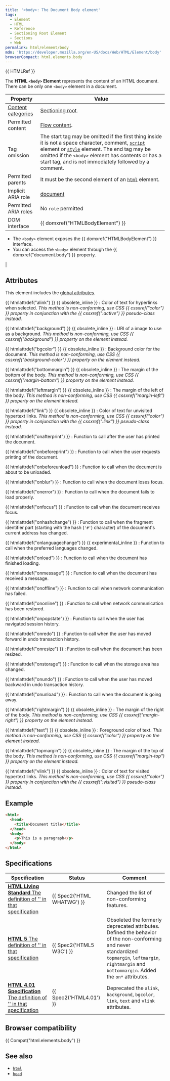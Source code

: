```yaml
---
title: '<body>: The Document Body element'
tags:
  - Element
  - HTML
  - Reference
  - Sectioning Root Element
  - Sections
  - Web
permalink: html/element/body
mdn: 'https://developer.mozilla.org/en-US/docs/Web/HTML/Element/body'
browserCompact: html.elements.body
---
```

{{ HTMLRef }}

The **HTML `<body>` Element** represents the content of an HTML document. There can be only one `<body>` element in a document.

| Property | Value |
| --- | --- |
| [Content categories](/html/content_categories) | [Sectioning root](/html/sections_and_outlines_of_an_html5_document#sectioning_roots). |
| Permitted content | [Flow content](/html/content_categories#flow_content). |
| Tag omission | The start tag may be omitted if the first thing inside it is not a space character, comment, [`script`](/html/element/script/) element or [`style`](/html/element/style/) element. The end tag may be omitted if the `<body>` element has contents or has a start tag, and is not immediately followed by a comment. |
| Permitted parents | It must be the second element of an [`html`](/html/element/html/) element. |
| Implicit ARIA role | [document](/accessibility/aria/roles/document_role) |
| Permitted ARIA roles | No `role` permitted |
| DOM interface | {{ domxref("HTMLBodyElement") }}
-   The `<body>` element exposes the {{ domxref("HTMLBodyElement") }} interface.
-   You can access the `<body>` element through the {{ domxref("document.body") }} property.

 |

## Attributes

This element includes the [global attributes](/html/global_attributes).

{{ htmlattrdef("alink") }} {{ obsolete_inline }}
: Color of text for hyperlinks when selected. _This method is non-conforming, use CSS {{ cssxref("color") }} property in conjunction with the {{ cssxref(":active") }} pseudo-class instead._

{{ htmlattrdef("background") }} {{ obsolete_inline }}
: URI of a image to use as a background. _This method is non-conforming, use CSS {{ cssxref("background") }} property on the element instead._

{{ htmlattrdef("bgcolor") }} {{ obsolete_inline }}
: Background color for the document. _This method is non-conforming, use CSS {{ cssxref("background-color") }} property on the element instead._

{{ htmlattrdef("bottommargin") }} {{ obsolete_inline }}
: The margin of the bottom of the body. _This method is non-conforming, use CSS {{ cssxref("margin-bottom") }} property on the element instead._

{{ htmlattrdef("leftmargin") }} {{ obsolete_inline }}
: The margin of the left of the body. _This method is non-conforming, use CSS {{ cssxref("margin-left") }} property on the element instead._

{{ htmlattrdef("link") }} {{ obsolete_inline }}
: Color of text for unvisited hypertext links. _This method is non-conforming, use CSS {{ cssxref("color") }} property in conjunction with the {{ cssxref(":link") }} pseudo-class instead._

{{ htmlattrdef("onafterprint") }}
: Function to call after the user has printed the document.

{{ htmlattrdef("onbeforeprint") }}
: Function to call when the user requests printing of the document.

{{ htmlattrdef("onbeforeunload") }}
: Function to call when the document is about to be unloaded.

{{ htmlattrdef("onblur") }}
: Function to call when the document loses focus.

{{ htmlattrdef("onerror") }}
: Function to call when the document fails to load properly.

{{ htmlattrdef("onfocus") }}
: Function to call when the document receives focus.

{{ htmlattrdef("onhashchange") }}
: Function to call when the fragment identifier part (starting with the hash (`'#'`) character) of the document's current address has changed.

{{ htmlattrdef("onlanguagechange") }} {{ experimental_inline }}
: Function to call when the preferred languages changed.

{{ htmlattrdef("onload") }}
: Function to call when the document has finished loading.

{{ htmlattrdef("onmessage") }}
: Function to call when the document has received a message.

{{ htmlattrdef("onoffline") }}
: Function to call when network communication has failed.

{{ htmlattrdef("ononline") }}
: Function to call when network communication has been restored.

{{ htmlattrdef("onpopstate") }}
: Function to call when the user has navigated session history.

{{ htmlattrdef("onredo") }}
: Function to call when the user has moved forward in undo transaction history.

{{ htmlattrdef("onresize") }}
: Function to call when the document has been resized.

{{ htmlattrdef("onstorage") }}
: Function to call when the storage area has changed.

{{ htmlattrdef("onundo") }}
: Function to call when the user has moved backward in undo transaction history.

{{ htmlattrdef("onunload") }}
: Function to call when the document is going away.

{{ htmlattrdef("rightmargin") }} {{ obsolete_inline }}
: The margin of the right of the body. _This method is non-conforming, use CSS {{ cssxref("margin-right") }} property on the element instead._

{{ htmlattrdef("text") }} {{ obsolete_inline }}
: Foreground color of text. _This method is non-conforming, use CSS {{ cssxref("color") }} property on the element instead._

{{ htmlattrdef("topmargin") }} {{ obsolete_inline }}
: The margin of the top of the body. _This method is non-conforming, use CSS {{ cssxref("margin-top") }} property on the element instead._

{{ htmlattrdef("vlink") }} {{ obsolete_inline }}
: Color of text for visited hypertext links. _This method is non-conforming, use CSS {{ cssxref("color") }} property in conjunction with the {{ cssxref(":visited") }} pseudo-class instead._

## Example

```html
<html>
  <head>
    <title>Document title</title>
  </head>
  <body>
    <p>This is a paragraph</p>
  </body>
</html>

```

## Specifications

| Specification | Status | Comment |
| --- | --- | --- |
| [**HTML Living Standard** The definition of '<body>' in that specification](https://html.spec.whatwg.org/multipage/semantics.html#the-body-element) | {{ Spec2('HTML WHATWG') }} | Changed the list of non-conforming features. |
| [**HTML 5** The definition of '<body>' in that specification](https://www.w3.org/TR/html52/sections.html#the-body-element) | {{ Spec2('HTML5 W3C') }} | Obsoleted the formerly deprecated attributes. Defined the behavior of the non-conforming and never standardized `topmargin`, `leftmargin`, `rightmargin` and `bottommargin`. Added the `on*` attributes. |
| [**HTML 4.01 Specification** The definition of '<body>' in that specification](https://www.w3.org/TR/html401/struct/global.html#h-7.5.1) | {{ Spec2('HTML4.01') }} | Deprecated the `alink`, `background`, `bgcolor`, `link`, `text` and `vlink` attributes. |

## Browser compatibility

{{ Compat("html.elements.body") }}

## See also

-   [`html`](/html/element/html/)
-   [`head`](/html/element/head/)